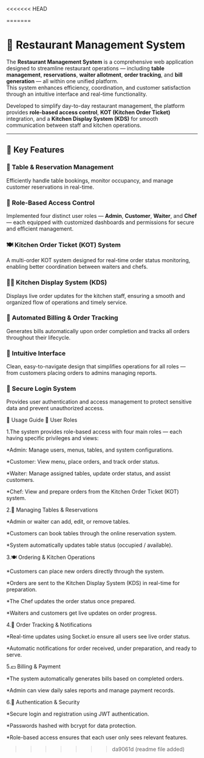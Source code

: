 <<<<<<< HEAD

=======
# 🍴 Restaurant Management System

The **Restaurant Management System** is a comprehensive web application designed to streamline restaurant operations — including **table management**, **reservations**, **waiter allotment**, **order tracking**, and **bill generation** — all within one unified platform.  
This system enhances efficiency, coordination, and customer satisfaction through an intuitive interface and real-time functionality.

Developed to simplify day-to-day restaurant management, the platform provides **role-based access control**, **KOT (Kitchen Order Ticket)** integration, and a **Kitchen Display System (KDS)** for smooth communication between staff and kitchen operations.

---

## 🚀 Key Features

### 🧾 Table & Reservation Management
Efficiently handle table bookings, monitor occupancy, and manage customer reservations in real-time.

### 👥 Role-Based Access Control
Implemented four distinct user roles — **Admin**, **Customer**, **Waiter**, and **Chef** — each equipped with customized dashboards and permissions for secure and efficient management.

### 🍽️ Kitchen Order Ticket (KOT) System
A multi-order KOT system designed for real-time order status monitoring, enabling better coordination between waiters and chefs.

### 👨‍🍳 Kitchen Display System (KDS)
Displays live order updates for the kitchen staff, ensuring a smooth and organized flow of operations and timely service.

### 💸 Automated Billing & Order Tracking
Generates bills automatically upon order completion and tracks all orders throughout their lifecycle.

### 📱 Intuitive Interface
Clean, easy-to-navigate design that simplifies operations for all roles — from customers placing orders to admins managing reports.

### 🔐 Secure Login System
Provides user authentication and access management to protect sensitive data and prevent unauthorized access.

🚀 Usage Guide
👥 User Roles

1.The system provides role-based access with four main roles — each having specific privileges and views:

*Admin: Manage users, menus, tables, and system configurations.

*Customer: View menu, place orders, and track order status.

*Waiter: Manage assigned tables, update order status, and assist customers.

*Chef: View and prepare orders from the Kitchen Order Ticket (KOT) system.

2.🧾 Managing Tables & Reservations

*Admin or waiter can add, edit, or remove tables.

*Customers can book tables through the online reservation system.

*System automatically updates table status (occupied / available).

3.🍽️ Ordering & Kitchen Operations

*Customers can place new orders directly through the system.

*Orders are sent to the Kitchen Display System (KDS) in real-time for preparation.

*The Chef updates the order status once prepared.

*Waiters and customers get live updates on order progress.

4.💬 Order Tracking & Notifications

*Real-time updates using Socket.io ensure all users see live order status.

*Automatic notifications for order received, under preparation, and ready to serve.

5.💵 Billing & Payment

*The system automatically generates bills based on completed orders.

*Admin can view daily sales reports and manage payment records.



6.🔐 Authentication & Security

*Secure login and registration using JWT authentication.

*Passwords hashed with bcrypt for data protection.

*Role-based access ensures that each user only sees relevant features.
>>>>>>> da9061d (readme file added)
